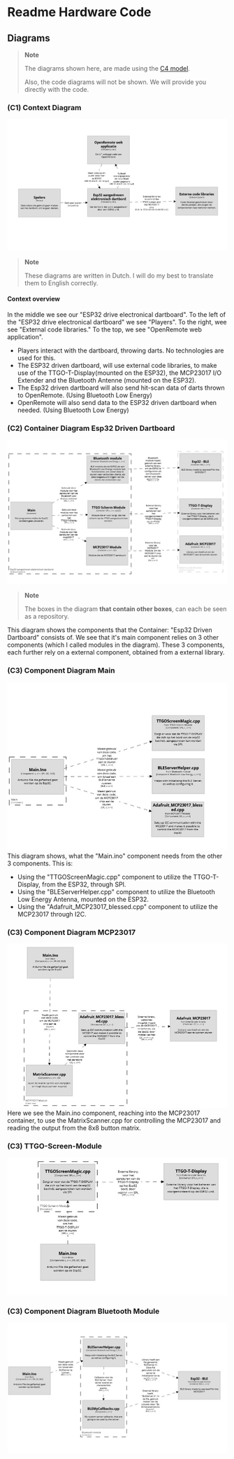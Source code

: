 # Readme  Hardware Code

## Diagrams

>**Note**
>
> The diagrams shown here, are made using the [C4 model](https://c4model.com/).
> 
> Also, the code diagrams will not be shown. We will provide you directly with the code.

### (C1) Context Diagram
![Context diagram for the ESP32 driven dartboard](./Images/ContextDiagram.JPG)
>**Note**
>
>These diagrams are written in Dutch. I will do my best to translate them to English correctly.

#### Context overview
In the middle we see our "ESP32 drive electronical dartboard". To the left of the "ESP32 drive electronical dartboard" we see "Players". To the right, wee see "External code libraries." To the top, we see "OpenRemote web application".

* Players interact with the dartboard, throwing darts. No technologies are used for this.
* The ESP32 driven dartboard, will use external code libraries, to make use of the TTGO-T-Display(mounted on the ESP32), the MCP23017 I/O Extender and the Bluetooth Antenne (mounted on the ESP32).
* The Esp32 driven dartboard will also send hit-scan data of darts thrown to OpenRemote. (Using Bluetooth Low Energy)
* OpenRemote will also send data to the ESP32 driven dartboard when needed. (Using Bluetooth Low Energy)

### (C2) Container Diagram Esp32 Driven Dartboard
![Container diagram for the ESP32 Driven Dartboard](./Images/ContainerDiagramEsp32.JPG)
>**Note**
>
>The boxes in the diagram **that contain other boxes**, can each be seen as a repository.

This diagram shows the components that the Container: "Esp32 Driven Dartboard" consists of. We see that it's main component relies on 3 other components (which I called modules in the diagram). These 3 components, each further rely on a external component, obtained from a external library.

### (C3) Component Diagram Main
![Component Diagram for the Main file of ESP32 ](./Images/Main.JPG)
This diagram shows, what the "Main.ino" component needs from the other 3 components. This is:
* Using the "TTGOScreenMagic.cpp" component to utilize the TTGO-T-Display, from the ESP32, through SPI.
* Using the "BLEServerHelper.cpp" component to utilize the Bluetooth Low Energy Antenna, mounted on the ESP32.
* Using the "Adafruit_MCP23017_blessed.cpp" component to utilize the MCP23017 through I2C.

### (C3) Component Diagram MCP23017
![Component Diagram for the MCP23017 module](./Images/MCP23017ComponentDiagram.JPG)
Here we see the Main.ino component, reaching into the MCP23017 container, to use the MatrixScanner.cpp for controlling the MCP23017 and reading the output from the 8x8 button matrix.
 
### (C3) TTGO-Screen-Module
![Component Diagram for the TTGO-Screen-Module](./Images/TTGO-Scherm-Module.JPG)

### (C3) Component Diagram Bluetooth Module
![Component Diagram for the Bluetooth module](./Images/ComponentDiagramBluetoothModule.JPG)

